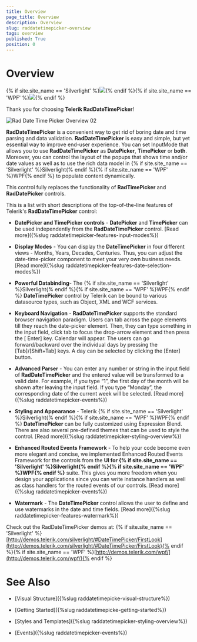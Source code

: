 ```yaml
---
title: Overview
page_title: Overview
description: Overview
slug: raddatetimepicker-overview
tags: overview
published: True
position: 0
---
```


# Overview

{% if site.site_name == 'Silverlight' %}![](images/RadDateTimePicker_Overview_01.png){% endif %}{% if site.site_name == 'WPF' %}![](images/RadDateTimePicker_Overview_01_WPF.png){% endif %}

Thank you for choosing __Telerik RadDateTimePicker__!        

![Rad Date Time Picker Overview 02](images/RadDateTimePicker_Overview_02.png)

__RadDateTimePicker__ is a convenient way to get rid of boring date and time parsing and data validation. __RadDateTimePicker__ is easy and simple, but yet essential way to improve end-user experience. You can set InputMode that allows you to use __RadDateTimePicker__ as __DatePicker__, __TimePicker__ or __both__. Moreover, you can control the layout of the popups that shows time and/or date values as well as to use the rich data model in {% if site.site_name == 'Silverlight' %}Silverlight{% endif %}{% if site.site_name == 'WPF' %}WPF{% endif %} to populate content dynamically.        

This control fully replaces the functionality of __RadTimePicker__ and __RadDatePicker__ controls.  

This is a list with short descriptions of the top-of-the-line features of Telerik's __RadDateTimePicker__ control:        

* __DatePicker and TimePicker controls__ - __DatePicker__ and __TimePicker__ can be used independently from the __RadDateTimePicker__ control. [Read more]({%slug raddatetimepicker-features-input-modes%})

* __Display Modes__ - You can display the __DateTimePicker__ in four different views - Months, Years, Decades, Centuries. Thus, you can adjust the date-time-picker component to meet your very own business needs. [Read more]({%slug raddatetimepicker-features-date-selection-modes%})

* __Powerful Databinding__- The {% if site.site_name == 'Silverlight' %}Silverlight{% endif %}{% if site.site_name == 'WPF' %}WPF{% endif %} __DateTimePicker__ control by Telerik can be bound to various datasource types, such as Object, XML and WCF services.          

* __Keyboard Navigation__ - __RadDateTimePicker__ supports the standard browser navigation paradigm. Users can tab across the page elements till they reach the date-picker element. Then, they can type something in the input field, click tab to focus the drop-arrow element and then press the [ Enter] key. Calendar will appear.  The users can go forward/backward over the individual days by pressing the [Tab]/[Shift+Tab] keys. A day can be selected by clicking the [Enter] button.          

* __Advanced Parser__ - You can enter any number or string in the input field of __RadDateTimePicker__ and the entered value will be transformed to a valid date.  For example, if you type “1”, the first day of the month will be shown after leaving the input field. If you type “Monday”, the corresponding date of the current week will be selected. [Read more]({%slug raddatetimepicker-events%})

* __Styling and Appearance__ - Telerik {% if site.site_name == 'Silverlight' %}Silverlight{% endif %}{% if site.site_name == 'WPF' %}WPF{% endif %} __DateTimePicker__ can be fully customized using Expression Blend. There are also several pre-defined themes that can be used to style the control. [Read more]({%slug raddatetimepicker-styling-overview%})

* __Enhanced Routed Events Framework__ - To help your code become even more elegant and concise, we implemented Enhanced Routed Events Framework for the controls from the __UI for {% if site.site_name == 'Silverlight' %}Silverlight{% endif %}{% if site.site_name == 'WPF' %}WPF{% endif %}__ suite.  This gives you more freedom when you design your applications since you can write instance handlers as well as class handlers for the routed events of our controls. [Read more]({%slug raddatetimepicker-events%})

* __Watermark__ - The __DateTimePicker__ control allows the user to define and use watermarks in the date and time fields. [Read more]({%slug raddatetimepicker-features-watermark%})

Check out the RadDateTimePicker demos at: {% if site.site_name == 'Silverlight' %}[http://demos.telerik.com/silverlight/#DateTimePicker/FirstLook](http://demos.telerik.com/silverlight/#DateTimePicker/FirstLook){% endif %}{% if site.site_name == 'WPF' %}[http://demos.telerik.com/wpf/](http://demos.telerik.com/wpf/){% endif %}

# See Also

 * [Visual Structure]({%slug raddatetimepicke-visual-structure%})

 * [Getting Started]({%slug raddatetimepicke-getting-started%})

 * [Styles and Templates]({%slug raddatetimepicker-styling-overview%})

 * [Events]({%slug raddatetimepicker-events%})
